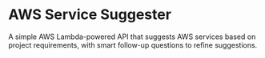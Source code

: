 # AWS Service Suggester

A simple AWS Lambda-powered API that suggests AWS services based on project requirements, with smart follow-up questions to refine suggestions.
